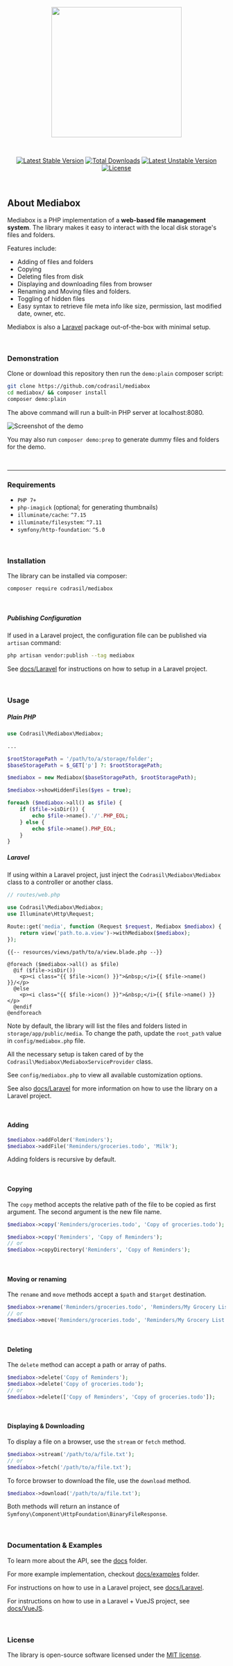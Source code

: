 <p align="center"><img src="./logo.svg" width="300"></p>

<br>

<p align="center">
  <a href="//packagist.org/packages/codrasil/mediabox"><img src="https://poser.pugx.org/codrasil/mediabox/v" alt="Latest Stable Version"></a>
  <a href="//packagist.org/packages/codrasil/mediabox"><img src="https://poser.pugx.org/codrasil/mediabox/downloads" alt="Total Downloads"></a>
  <a href="//packagist.org/packages/codrasil/mediabox"><img src="https://poser.pugx.org/codrasil/mediabox/v/unstable" alt="Latest Unstable Version"></a>
  <a href="//packagist.org/packages/codrasil/mediabox"><img src="https://poser.pugx.org/codrasil/mediabox/license" alt="License"></a>
</p>

<br>

## About Mediabox

Mediabox is a PHP implementation of a __web-based file management system__. The library makes it easy to interact with the local disk storage's files and folders.

Features include:

* Adding of files and folders
* Copying
* Deleting files from disk
* Displaying and downloading files from browser
* Renaming and Moving files and folders.
* Toggling of hidden files
* Easy syntax to retrieve file meta info like size, permission, last modified date, owner, etc.

Mediabox is also a [Laravel](https://github.com/laravel/laravel) package out-of-the-box with minimal setup.

<br>

### Demonstration
Clone or download this repository then run the `demo:plain` composer script:
```bash
git clone https://github.com/codrasil/mediabox
cd mediabox/ && composer install
composer demo:plain
```
The above command will run a built-in PHP server at localhost:8080.

![Screenshot of the demo](./demos/plain/screenshot.png)

You may also run `composer demo:prep` to generate dummy files and folders for the demo.

<br>

---

### Requirements

* `PHP 7+`
* `php-imagick` (optional; for generating thumbnails)
* `illuminate/cache`: `^7.15`
* `illuminate/filesystem`: `^7.11`
* `symfony/http-foundation`: `^5.0`

<br>

### Installation

The library can be installed via composer:
```bash
composer require codrasil/mediabox
```

<br>

##### Publishing Configuration
If used in a Laravel project, the configuration file can be published via `artisan` command:

```bash
php artisan vendor:publish --tag mediabox
```

See [docs/Laravel](./docs/Laravel/00.%20Getting%20Started.md) for instructions on how to setup in a Laravel project.

<br>

### Usage

##### Plain PHP

```php
use Codrasil\Mediabox\Mediabox;

...

$rootStoragePath = '/path/to/a/storage/folder';
$baseStoragePath = $_GET['p'] ?: $rootStoragePath;

$mediabox = new Mediabox($baseStoragePath, $rootStoragePath);

$mediabox->showHiddenFiles($yes = true);

foreach ($mediabox->all() as $file) {
    if ($file->isDir()) {
        echo $file->name().'/'.PHP_EOL;
    } else {
        echo $file->name().PHP_EOL;
    }
}
```

##### Laravel

If using within a Laravel project, just inject the `Codrasil\Mediabox\Mediabox` class to a controller or another class.

```php
// routes/web.php

use Codrasil\Mediabox\Mediabox;
use Illuminate\Http\Request;

Route::get('media', function (Request $request, Mediabox $mediabox) {
    return view('path.to.a.view')->withMediabox($mediabox);
});
```

```blade
{{-- resources/views/path/to/a/view.blade.php --}}

@foreach ($mediabox->all() as $file)
  @if ($file->isDir())
    <p><i class="{{ $file->icon() }}">&nbsp;</i>{{ $file->name() }}/</p>
  @else
    <p><i class="{{ $file->icon() }}">&nbsp;</i>{{ $file->name() }}</p>
  @endif
@endforeach
```

Note by default, the library will list the files and folders listed in `storage/app/public/media`.
To change the path, update the `root_path` value in `config/mediabox.php` file.

All the necessary setup is taken cared of by the `Codrasil\Mediabox\MediaboxServiceProvider` class.

See `config/mediabox.php` to view all available customization options.

See also [docs/Laravel](./docs/Laravel/00.%20Getting%20Started.md) for more information on how to use the library on a Laravel project.

<br>

#### Adding
```php
$mediabox->addFolder('Reminders');
$mediabox->addFile('Reminders/groceries.todo', 'Milk');
```
Adding folders is recursive by default.

<br>

#### Copying
The `copy` method accepts the relative path of the file to be copied as first argument.
The second argument is the new file name.

```php
$mediabox->copy('Reminders/groceries.todo', 'Copy of groceries.todo');

$mediabox->copy('Reminders', 'Copy of Reminders');
// or
$mediabox->copyDirectory('Reminders', 'Copy of Reminders');

```

<br>

#### Moving or renaming
The `rename` and `move` methods accept a `$path` and `$target` destination.
```php
$mediabox->rename('Reminders/groceries.todo', 'Reminders/My Grocery List.todo');
// or
$mediabox->move('Reminders/groceries.todo', 'Reminders/My Grocery List.todo');
```

<br>

#### Deleting
The `delete` method can accept a path or array of paths.
```php
$mediabox->delete('Copy of Reminders');
$mediabox->delete('Copy of groceries.todo');
// or
$mediabox->delete(['Copy of Reminders', 'Copy of groceries.todo']);
```

<br>

#### Displaying & Downloading
To display a file on a browser, use the `stream` or `fetch` method.
```php
$mediabox->stream('/path/to/a/file.txt');
// or
$mediabox->fetch('/path/to/a/file.txt');
```

To force browser to download the file, use the `download` method.
```php
$mediabox->download('/path/to/a/file.txt');
```

Both methods will return an instance of `Symfony\Component\HttpFoundation\BinaryFileResponse`.

<br>

### Documentation & Examples

To learn more about the API, see the [docs](./docs) folder.

For more example implementation, checkout [docs/examples](./docs/examples) folder.

For instructions on how to use in a Laravel project, see [docs/Laravel](./docs/Laravel/00.%20Getting%20Started.md).

For instructions on how to use in a Laravel + VueJS project, see [docs/VueJS](./docs/VueJS/00.%20Getting%20Started.md).

<br>

### License
The library is open-source software licensed under the [MIT license](./LICENSE).
